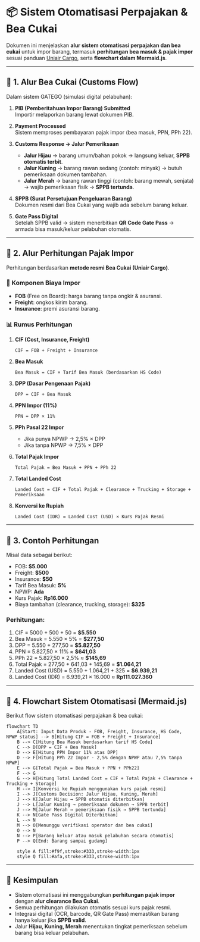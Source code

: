 # 📦 Sistem Otomatisasi Perpajakan & Bea Cukai

Dokumen ini menjelaskan **alur sistem otomatisasi perpajakan dan bea cukai** untuk impor barang, termasuk **perhitungan bea masuk & pajak impor** sesuai panduan [Uniair Cargo](https://www.uniaircargo.co.id/blog/bea-cukai/cara-menghitung-bea-masuk-pajak-impor), serta **flowchart dalam Mermaid.js**.

---

## 🔹 1. Alur Bea Cukai (Customs Flow)

Dalam sistem GATEGO (simulasi digital pelabuhan):

1. **PIB (Pemberitahuan Impor Barang) Submitted**  
   Importir melaporkan barang lewat dokumen PIB.

2. **Payment Processed**  
   Sistem memproses pembayaran pajak impor (bea masuk, PPN, PPh 22).

3. **Customs Response → Jalur Pemeriksaan**  
   - **Jalur Hijau** → barang umum/bahan pokok → langsung keluar, **SPPB otomatis terbit**.  
   - **Jalur Kuning** → barang rawan sedang (contoh: minyak) → butuh pemeriksaan dokumen tambahan.  
   - **Jalur Merah** → barang rawan tinggi (contoh: barang mewah, senjata) → wajib pemeriksaan fisik → **SPPB tertunda**.

4. **SPPB (Surat Persetujuan Pengeluaran Barang)**  
   Dokumen resmi dari Bea Cukai yang wajib ada sebelum barang keluar.

5. **Gate Pass Digital**  
   Setelah SPPB valid → sistem menerbitkan **QR Code Gate Pass** → armada bisa masuk/keluar pelabuhan otomatis.

---

## 🔹 2. Alur Perhitungan Pajak Impor

Perhitungan berdasarkan **metode resmi Bea Cukai (Uniair Cargo)**.

### 🧾 Komponen Biaya Impor
- **FOB** (Free on Board): harga barang tanpa ongkir & asuransi.  
- **Freight**: ongkos kirim barang.  
- **Insurance**: premi asuransi barang.  

### 📊 Rumus Perhitungan

1. **CIF (Cost, Insurance, Freight)**
   ```
   CIF = FOB + Freight + Insurance
   ```

2. **Bea Masuk**
   ```
   Bea Masuk = CIF × Tarif Bea Masuk (berdasarkan HS Code)
   ```

3. **DPP (Dasar Pengenaan Pajak)**
   ```
   DPP = CIF + Bea Masuk
   ```

4. **PPN Impor (11%)**
   ```
   PPN = DPP × 11%
   ```

5. **PPh Pasal 22 Impor**
   - Jika punya NPWP → 2,5% × DPP  
   - Jika tanpa NPWP → 7,5% × DPP  

6. **Total Pajak Impor**
   ```
   Total Pajak = Bea Masuk + PPN + PPh 22
   ```

7. **Total Landed Cost**
   ```
   Landed Cost = CIF + Total Pajak + Clearance + Trucking + Storage + Pemeriksaan
   ```

8. **Konversi ke Rupiah**
   ```
   Landed Cost (IDR) = Landed Cost (USD) × Kurs Pajak Resmi
   ```

---

## 🔹 3. Contoh Perhitungan

Misal data sebagai berikut:
- FOB: **$5.000**
- Freight: **$500**
- Insurance: **$50**
- Tarif Bea Masuk: **5%**
- NPWP: **Ada**
- Kurs Pajak: **Rp16.000**
- Biaya tambahan (clearance, trucking, storage): **$325**

### Perhitungan:
1. CIF = 5000 + 500 + 50 = **$5.550**  
2. Bea Masuk = 5.550 × 5% = **$277,50**  
3. DPP = 5.550 + 277,50 = **$5.827,50**  
4. PPN = 5.827,50 × 11% ≈ **$641,03**  
5. PPh 22 = 5.827,50 × 2,5% ≈ **$145,69**  
6. Total Pajak = 277,50 + 641,03 + 145,69 = **$1.064,21**  
7. Landed Cost (USD) = 5.550 + 1.064,21 + 325 = **$6.939,21**  
8. Landed Cost (IDR) = 6.939,21 × 16.000 ≈ **Rp111.027.360**

---

## 🔹 4. Flowchart Sistem Otomatisasi (Mermaid.js)

Berikut flow sistem otomatisasi perpajakan & bea cukai:

```mermaid
flowchart TD
    A[Start: Input Data Produk - FOB, Freight, Insurance, HS Code, NPWP status] --> B[Hitung CIF = FOB + Freight + Insurance]
    B --> C[Hitung Bea Masuk berdasarkan tarif HS Code]
    C --> D[DPP = CIF + Bea Masuk]
    D --> E[Hitung PPN Impor 11% atas DPP]
    D --> F[Hitung PPh 22 Impor - 2,5% dengan NPWP atau 7,5% tanpa NPWP]
    E --> G[Total Pajak = Bea Masuk + PPN + PPh22]
    F --> G
    G --> H[Hitung Total Landed Cost = CIF + Total Pajak + Clearance + Trucking + Storage]
    H --> I[Konversi ke Rupiah menggunakan kurs pajak resmi]
    I --> J[Customs Decision: Jalur Hijau, Kuning, Merah]
    J --> K[Jalur Hijau → SPPB otomatis diterbitkan]
    J --> L[Jalur Kuning → pemeriksaan dokumen → SPPB terbit]
    J --> M[Jalur Merah → pemeriksaan fisik → SPPB tertunda]
    K --> N[Gate Pass Digital Diterbitkan]
    L --> N
    M --> O[Menunggu verifikasi operator dan bea cukai]
    O --> N
    N --> P[Barang keluar atau masuk pelabuhan secara otomatis]
    P --> Q[End: Barang sampai gudang]

    style A fill:#f9f,stroke:#333,stroke-width:1px
    style Q fill:#afa,stroke:#333,stroke-width:1px
```

---

## 📌 Kesimpulan

- Sistem otomatisasi ini menggabungkan **perhitungan pajak impor** dengan **alur clearance Bea Cukai**.  
- Semua perhitungan dilakukan otomatis sesuai kurs pajak resmi.  
- Integrasi digital (OCR, barcode, QR Gate Pass) memastikan barang hanya keluar jika **SPPB valid**.  
- Jalur **Hijau, Kuning, Merah** menentukan tingkat pemeriksaan sebelum barang bisa keluar pelabuhan.  
